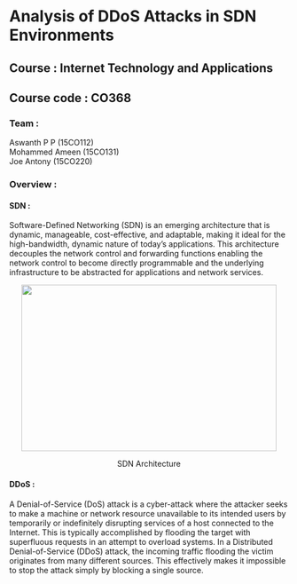 # Analysis of DDoS Attacks in SDN Environments

## Course : Internet Technology and Applications 
## Course code : CO368

### Team : 
Aswanth P P (15CO112) <br>
Mohammed Ameen (15CO131) <br>
Joe Antony (15CO220) <br>

### Overview :
#### SDN :
Software-Defined Networking (SDN) is an emerging architecture that is dynamic, manageable, cost-effective, and adaptable, making it ideal for the high-bandwidth, dynamic nature of today’s applications. This architecture decouples the network control and forwarding functions enabling the network control to become directly programmable and the underlying infrastructure to be abstracted for applications and network services.<br>

<p align="center">
  <img width="460" height="300" src="https://qmonnet.github.io/whirl-offload/img/misc/sdn.svg">
</p>
<p align="center"> SDN Architecture </p>

#### DDoS :
A Denial-of-Service (DoS) attack is a cyber-attack where the attacker seeks to make a machine or network resource unavailable to its intended users by temporarily or indefinitely disrupting services of a host connected to the Internet. This is typically accomplished by flooding the target with superfluous requests in an attempt to overload systems.
In a Distributed Denial-of-Service (DDoS) attack, the incoming traffic flooding the victim originates from many different sources. This effectively makes it impossible to stop the attack simply by blocking a single source.

